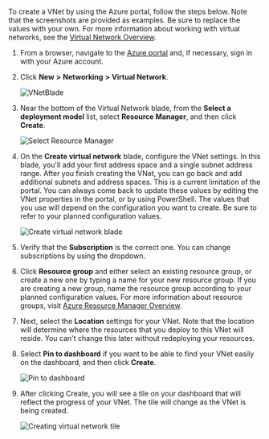 To create a VNet by using the Azure portal, follow the steps below. Note that the screenshots are provided as examples. Be sure to replace the values with your own. For more information about working with virtual networks, see the [Virtual Network Overview](/documentation/articles/virtual-networks-overview/).

1. From a browser, navigate to the [Azure portal](http://portal.azure.cn) and, if necessary, sign in with your Azure account.

2. Click **New** **>** **Networking** **>** **Virtual Network**.

	![VNetBlade](./media/vpn-gateway-basic-vnet-rm-portal-include/newvnetportal650.png)

3. Near the bottom of the Virtual Network blade, from the **Select a deployment model** list, select **Resource Manager**, and then click **Create**.


	![Select Resource Manager](./media/vpn-gateway-basic-vnet-rm-portal-include/resourcemanager250.png)

4. On the **Create virtual network** blade, configure the VNet settings. In this blade, you'll add your first address space and a single subnet address range. After you finish creating the VNet, you can go back and add additional subnets and address spaces. This is a current limitation of the portal. You can always come back to update these values by editing the VNet properties in the portal, or by using PowerShell. The values that you use will depend on the configuration you want to create. Be sure to refer to your planned configuration values. 

	![Create virtual network blade](./media/vpn-gateway-basic-vnet-rm-portal-include/createavnet250.png)

5. Verify that the **Subscription** is the correct one. You can change subscriptions by using the dropdown.

6. Click **Resource group** and either select an existing resource group, or create a new one by typing a name for your new resource group. If you are creating a new group, name the resource group according to your planned configuration values. For more information about resource groups, visit [Azure Resource Manager Overview](/documentation/articles/resource-group-overview/#resource-groups).

7. Next, select the **Location** settings for your VNet. Note that the location will determine where the resources that you deploy to this VNet will reside. You can't change this later without redeploying your resources.

8. Select **Pin to dashboard** if you want to be able to find your VNet easily on the dashboard, and then click **Create**.
	
	![Pin to dashboard](./media/vpn-gateway-basic-vnet-rm-portal-include/pintodashboard150.png)


9. After clicking Create, you will see a tile on your dashboard that will reflect the progress of your VNet. The tile will change as the VNet is being created.

	![Creating virtual network tile](./media/vpn-gateway-basic-vnet-rm-portal-include/deploying150.png)